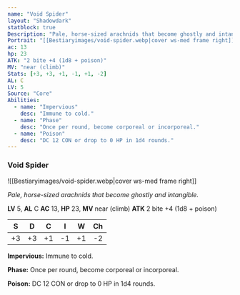 ```yaml
---
name: "Void Spider"
layout: "Shadowdark"
statblock: true
Description: "Pale, horse-sized arachnids that become ghostly and intangible."
Portrait: "[[Bestiaryimages/void-spider.webp|cover ws-med frame right]]"
ac: 13
hp: 23
ATK: "2 bite +4 (1d8 + poison)"
MV: "near (climb)"
Stats: [+3, +3, +1, -1, +1, -2]
AL: C
LV: 5
Source: "Core"
Abilities:
  - name: "Impervious"
    desc: "Immune to cold."
  - name: "Phase"
    desc: "Once per round, become corporeal or incorporeal."
  - name: "Poison"
    desc: "DC 12 CON or drop to 0 HP in 1d4 rounds."
---
```


### Void Spider

![[Bestiaryimages/void-spider.webp|cover ws-med frame right]]

_Pale, horse-sized arachnids that become ghostly and intangible._

**LV** 5, **AL** C
**AC** 13, **HP** 23, **MV** near (climb)
**ATK** 2 bite +4 (1d8 + poison)

|  S  |  D  |  C  |  I  |  W  |  Ch  |
|:---:|:---:|:---:|:---:|:---:|:----:|
| +3 | +3 | +1 | -1 | +1 | -2 |

**Impervious:** Immune to cold.

**Phase:** Once per round, become corporeal or incorporeal.

**Poison:** DC 12 CON or drop to 0 HP in 1d4 rounds.

